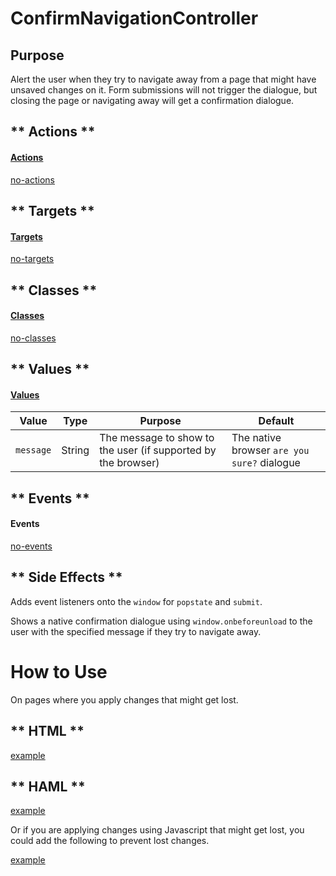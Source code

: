 # ConfirmNavigationController

## Purpose

Alert the user when they try to navigate away from a page that might have unsaved changes on it. Form submissions will not trigger the dialogue, but closing the page or navigating away will get a confirmation dialogue.

<!-- tabs:start -->

## ** Actions **

#### [Actions](https://stimulus.hotwire.dev/reference/actions)

[no-actions](../_partials/no-actions.md ':include')

## ** Targets **

#### [Targets](https://stimulus.hotwire.dev/reference/targets)

[no-targets](../_partials/no-targets.md ':include')

## ** Classes **

#### [Classes](https://stimulus.hotwire.dev/reference/classes)

[no-classes](../_partials/no-classes.md ':include')

## ** Values **

#### [Values](https://stimulus.hotwire.dev/reference/values)

| Value | Type | Purpose | Default |
| --- | --- | --- | --- |
| `message` | String | The message to show to the user (if supported by the browser) | The native browser `are you sure?` dialogue |

## ** Events **

#### Events

[no-events](../_partials/no-events.md ':include')

## ** Side Effects **

Adds event listeners onto the `window` for `popstate` and `submit`.

Shows a native confirmation dialogue using `window.onbeforeunload` to the user with the specified message if they try to navigate away.

<!-- tabs:end -->

# How to Use

On pages where you apply changes that might get lost.

<!-- tabs:start -->
## ** HTML **
[example](../examples/confirm_navigation_controller.html ':include :type=code')
## ** HAML **
[example](../examples/confirm_navigation_controller.haml ':include :type=code')
<!-- tabs:end -->

Or if you are applying changes using Javascript that might get lost, you could add the following to prevent lost changes.

[example](../examples/confirm_navigation_controller.js ':include :type=code')
